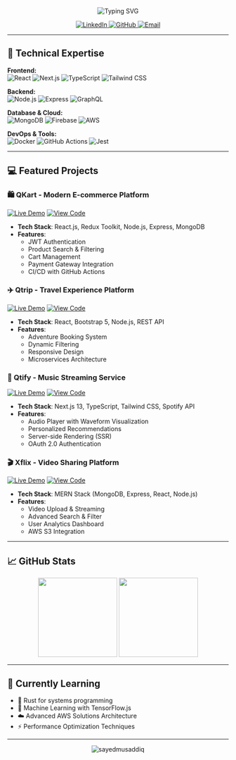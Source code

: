 <div align="center">
  <img src="https://readme-typing-svg.demolab.com?font=Fira+Code&weight=600&size=28&duration=2000&pause=500&color=38BDF8&center=true&vCenter=true&width=600&lines=Hi+👋+I'm+Sayed+Musaddiq;Full-Stack+Developer;Cloud+Enthusiast;Problem+Solver" alt="Typing SVG" />
</div>

<p align="center">
  <a href="https://www.linkedin.com/in/sayed-musaddiq-5922b2162/">
    <img src="https://img.shields.io/badge/LinkedIn-0A66C2?style=for-the-badge&logo=linkedin&logoColor=white" alt="LinkedIn">
  </a>
  <a href="https://github.com/sayedmusaddiq">
    <img src="https://img.shields.io/badge/GitHub-181717?style=for-the-badge&logo=github&logoColor=white" alt="GitHub">
  </a>
  <a href="mailto:sayedmusaddiq786@gmail.com">
    <img src="https://img.shields.io/badge/Gmail-EA4335?style=for-the-badge&logo=gmail&logoColor=white" alt="Email">
  </a>
</p>

---

## 🚀 Technical Expertise

**Frontend:**  
![React](https://img.shields.io/badge/React-20232A?style=for-the-badge&logo=react&logoColor=61DAFB)
![Next.js](https://img.shields.io/badge/Next.js-000000?style=for-the-badge&logo=nextdotjs&logoColor=white)
![TypeScript](https://img.shields.io/badge/TypeScript-3178C6?style=for-the-badge&logo=typescript&logoColor=white)
![Tailwind CSS](https://img.shields.io/badge/Tailwind_CSS-06B6D4?style=for-the-badge&logo=tailwind-css&logoColor=white)

**Backend:**  
![Node.js](https://img.shields.io/badge/Node.js-339933?style=for-the-badge&logo=nodedotjs&logoColor=white)
![Express](https://img.shields.io/badge/Express-000000?style=for-the-badge&logo=express&logoColor=white)
![GraphQL](https://img.shields.io/badge/GraphQL-E10098?style=for-the-badge&logo=graphql&logoColor=white)

**Database & Cloud:**  
![MongoDB](https://img.shields.io/badge/MongoDB-47A248?style=for-the-badge&logo=mongodb&logoColor=white)
![Firebase](https://img.shields.io/badge/Firebase-FFCA28?style=for-the-badge&logo=firebase&logoColor=black)
![AWS](https://img.shields.io/badge/AWS-232F3E?style=for-the-badge&logo=amazon-aws&logoColor=white)

**DevOps & Tools:**  
![Docker](https://img.shields.io/badge/Docker-2496ED?style=for-the-badge&logo=docker&logoColor=white)
![GitHub Actions](https://img.shields.io/badge/GitHub_Actions-2088FF?style=for-the-badge&logo=github-actions&logoColor=white)
![Jest](https://img.shields.io/badge/Jest-C21325?style=for-the-badge&logo=jest&logoColor=white)

---

## 💻 Featured Projects

### 🛍️ QKart - Modern E-commerce Platform
[![Live Demo](https://img.shields.io/badge/Live_Demo-000000?style=for-the-badge&logo=netlify&logoColor=00C7B7)](https://qkartsshop.netlify.app/)
[![View Code](https://img.shields.io/badge/View_Code-181717?style=for-the-badge&logo=github&logoColor=white)](https://github.com/yourusername/qkart)

- **Tech Stack**: React.js, Redux Toolkit, Node.js, Express, MongoDB
- **Features**:
  - JWT Authentication
  - Product Search & Filtering
  - Cart Management
  - Payment Gateway Integration
  - CI/CD with GitHub Actions

### ✈️ Qtrip - Travel Experience Platform
[![Live Demo](https://img.shields.io/badge/Live_Demo-000000?style=for-the-badge&logo=netlify&logoColor=00C7B7)](https://crio-qtrip-static.netlify.app/)
[![View Code](https://img.shields.io/badge/View_Code-181717?style=for-the-badge&logo=github&logoColor=white)](https://github.com/yourusername/qtrip)

- **Tech Stack**: React, Bootstrap 5, Node.js, REST API
- **Features**:
  - Adventure Booking System
  - Dynamic Filtering
  - Responsive Design
  - Microservices Architecture

### 🎵 Qtify - Music Streaming Service
[![Live Demo](https://img.shields.io/badge/Live_Demo-000000?style=for-the-badge&logo=vercel&logoColor=white)](https://l-square-q-tify-pearl.vercel.app/)
[![View Code](https://img.shields.io/badge/View_Code-181717?style=for-the-badge&logo=github&logoColor=white)](https://github.com/yourusername/qtify)

- **Tech Stack**: Next.js 13, TypeScript, Tailwind CSS, Spotify API
- **Features**:
  - Audio Player with Waveform Visualization
  - Personalized Recommendations
  - Server-side Rendering (SSR)
  - OAuth 2.0 Authentication

### 🎬 Xflix - Video Sharing Platform
[![Live Demo](https://img.shields.io/badge/Live_Demo-000000?style=for-the-badge&logo=netlify&logoColor=00C7B7)](https://xflix-fullstack-adi.netlify.app/)
[![View Code](https://img.shields.io/badge/View_Code-181717?style=for-the-badge&logo=github&logoColor=white)](https://github.com/yourusername/xflix)

- **Tech Stack**: MERN Stack (MongoDB, Express, React, Node.js)
- **Features**:
  - Video Upload & Streaming
  - Advanced Search & Filter
  - User Analytics Dashboard
  - AWS S3 Integration

---

## 📈 GitHub Stats

<div align="center">
  <img height="180em" src="https://github-readme-stats.vercel.app/api?username=sayedmusaddiq&show_icons=true&theme=radical&include_all_commits=true&count_private=true"/>
  <img height="180em" src="https://github-readme-stats.vercel.app/api/top-langs/?username=sayedmusaddiq&layout=compact&langs_count=7&theme=radical"/>
</div>

---

## 🎯 Currently Learning

- 🦀 Rust for systems programming
- 🧠 Machine Learning with TensorFlow.js
- ☁️ Advanced AWS Solutions Architecture
- ⚡ Performance Optimization Techniques

---

<div align="center">
  <img src="https://komarev.com/ghpvc/?username=sayedmusaddiq&label=Profile%20views&color=0e75b6&style=flat" alt="sayedmusaddiq" />
</div>
